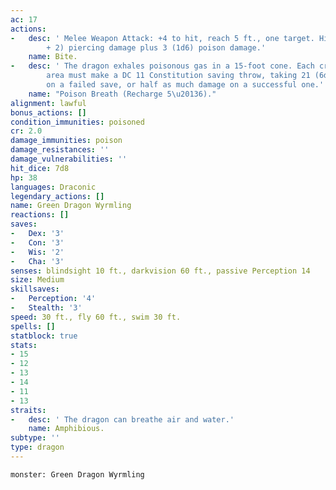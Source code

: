 ```yaml
---
ac: 17
actions:
-   desc: ' Melee Weapon Attack: +4 to hit, reach 5 ft., one target. Hit: 7 (1d10
        + 2) piercing damage plus 3 (1d6) poison damage.'
    name: Bite.
-   desc: ' The dragon exhales poisonous gas in a 15-foot cone. Each creature in that
        area must make a DC 11 Constitution saving throw, taking 21 (6d6) poison damage
        on a failed save, or half as much damage on a successful one.'
    name: "Poison Breath (Recharge 5\u20136)."
alignment: lawful
bonus_actions: []
condition_immunities: poisoned
cr: 2.0
damage_immunities: poison
damage_resistances: ''
damage_vulnerabilities: ''
hit_dice: 7d8
hp: 38
languages: Draconic
legendary_actions: []
name: Green Dragon Wyrmling
reactions: []
saves:
-   Dex: '3'
-   Con: '3'
-   Wis: '2'
-   Cha: '3'
senses: blindsight 10 ft., darkvision 60 ft., passive Perception 14
size: Medium
skillsaves:
-   Perception: '4'
-   Stealth: '3'
speed: 30 ft., fly 60 ft., swim 30 ft.
spells: []
statblock: true
stats:
- 15
- 12
- 13
- 14
- 11
- 13
straits:
-   desc: ' The dragon can breathe air and water.'
    name: Amphibious.
subtype: ''
type: dragon
---
```

```statblock
monster: Green Dragon Wyrmling
```